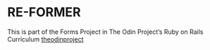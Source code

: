# RE-FORMER

This is part of the Forms Project in The Odin Project’s Ruby on Rails Curriculum [theodinproject](https://www.theodinproject.com/lessons/ruby-on-rails-forms)
